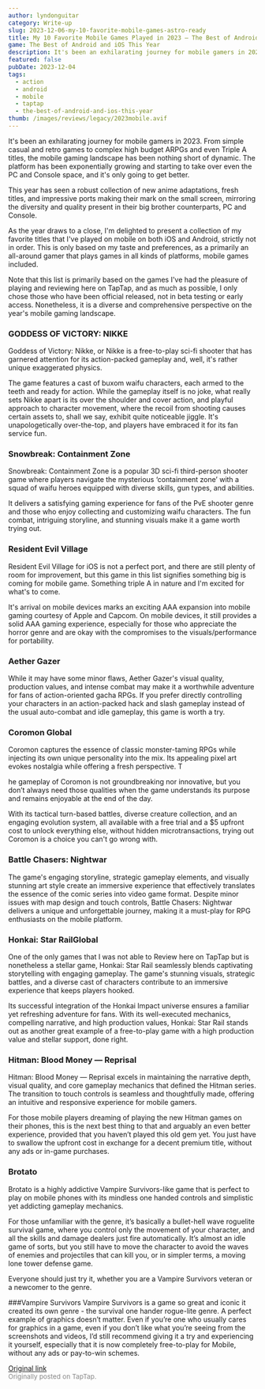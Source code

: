 ```yaml
---
author: lyndonguitar
category: Write-up
slug: 2023-12-06-my-10-favorite-mobile-games-astro-ready
title: My 10 Favorite Mobile Games Played in 2023 — The Best of Android and iOS This Year
game: The Best of Android and iOS This Year
description: It's been an exhilarating journey for mobile gamers in 2023. From simple casual and retro games to complex high budget ARPGs and even Triple A titles, the mobile gaming landscape has been nothing short of dynamic. The platform has been exponentially growing and starting to take over even the PC and Console space, and it's only going to get better.
featured: false
pubDate: 2023-12-04
tags:
  - action
  - android
  - mobile
  - taptap
  - the-best-of-android-and-ios-this-year
thumb: /images/reviews/legacy/2023mobile.avif
---
```


It's been an exhilarating journey for mobile gamers in 2023. From simple casual and retro games to complex high budget ARPGs and even Triple A titles, the mobile gaming landscape has been nothing short of dynamic. The platform has been exponentially growing and starting to take over even the PC and Console space, and it's only going to get better.

This year has seen a robust collection of new anime adaptations, fresh titles, and impressive ports making their mark on the small screen, mirroring the diversity and quality present in their big brother counterparts, PC and Console.

As the year draws to a close, I'm delighted to present a collection of my favorite titles that I've played on mobile on both iOS and Android, strictly not in order. This is only based on my taste and preferences, as a primarily an all-around gamer that plays games in all kinds of platforms, mobile games included.

Note that this list is primarily based on the games I've had the pleasure of playing and reviewing here on TapTap, and as much as possible, I only chose those who have been official released, not in beta testing or early access. Nonetheless, it is a diverse and comprehensive perspective on the year's mobile gaming landscape.


### GODDESS OF VICTORY: NIKKE
Goddess of Victory: Nikke, or Nikke is a free-to-play sci-fi shooter that has garnered attention for its action-packed gameplay and, well, it's rather unique exaggerated physics. 

The game features a cast of buxom waifu characters, each armed to the teeth and ready for action. While the gameplay itself is no joke, what really sets Nikke apart is its over the shoulder and cover action, and playful approach to character movement, where the recoil from shooting causes certain assets to, shall we say, exhibit quite noticeable jiggle. It's unapologetically over-the-top, and players have embraced it for its fan service fun.


### Snowbreak: Containment Zone
Snowbreak: Containment Zone is a popular 3D sci-fi third-person shooter game where players navigate the mysterious  ‘containment zone’ with a squad of waifu heroes equipped with diverse skills, gun types, and abilities. 

It delivers a satisfying gaming experience for fans of the PvE shooter genre and those who enjoy collecting and customizing waifu characters.  The fun combat, intriguing storyline, and stunning visuals make it a game worth trying out.


### Resident Evil Village
Resident Evil Village for iOS is not a perfect port, and there are still plenty of room for improvement, but this game in this list signifies something big is coming for mobile game. Something triple A in nature and I'm excited for what's to come.

It's arrival on mobile devices marks an exciting AAA expansion into mobile gaming courtesy of Apple and Capcom. On mobile devices, it still provides a solid AAA gaming experience, especially for those who appreciate the horror genre and are okay with the compromises to the visuals/performance for portability.


### Aether Gazer
While it may have some minor flaws, Aether Gazer's visual quality, production values, and intense combat may make it a worthwhile adventure for fans of action-oriented gacha RPGs. If you prefer directly controlling your characters in an action-packed hack and slash gameplay instead of the usual auto-combat and idle gameplay, this game is worth a try.


### Coromon Global
Coromon captures the essence of classic monster-taming RPGs while injecting its own unique personality into the mix. Its appealing pixel art evokes nostalgia while offering a fresh perspective. T

he gameplay of Coromon is not groundbreaking nor innovative,  but you don’t always need those qualities when the game understands its purpose and remains enjoyable at the end of the day. 

With its tactical turn-based battles, diverse creature collection, and an engaging evolution system, all available with a free trial and a $5 upfront cost to unlock everything else, without hidden microtransactions, trying out Coromon is a choice you can't go wrong with.


### Battle Chasers: Nightwar
The game's engaging storyline, strategic gameplay elements, and visually stunning art style create an immersive experience that effectively translates the essence of the comic series into video game format. Despite minor issues with map design and touch controls, Battle Chasers: Nightwar delivers a unique and unforgettable journey, making it a must-play for RPG enthusiasts on the mobile platform.


### Honkai: Star RailGlobal
One of the only games that I was not able to Review here on TapTap but is nonetheless a stellar game, Honkai: Star Rail seamlessly blends captivating storytelling with engaging gameplay. The game's stunning visuals, strategic battles, and a diverse cast of characters contribute to an immersive experience that keeps players hooked. 

Its successful integration of the Honkai Impact universe ensures a familiar yet refreshing adventure for fans.  With its well-executed mechanics, compelling narrative, and high production values, Honkai: Star Rail stands out as another great example of a free-to-play game with a high production value and stellar support, done right.


### Hitman: Blood Money — Reprisal
Hitman: Blood Money — Reprisal excels in maintaining the narrative depth, visual quality, and core gameplay mechanics that defined the Hitman series. The transition to touch controls is seamless and thoughtfully made, offering an intuitive and responsive experience for mobile gamers.

For those mobile players dreaming of playing the new Hitman games on their phones, this is the next best thing to that and arguably an even better experience, provided that you haven’t played this old gem yet. You just have to swallow the upfront cost in exchange for a decent premium title, without any ads or in-game purchases.


### Brotato
Brotato is a highly addictive Vampire Survivors-like game that is perfect to play on mobile phones with its mindless one handed controls and simplistic yet addicting gameplay mechanics. 

For those unfamiliar with the genre, it’s basically a bullet-hell wave roguelite survival game, where you control only the movement of your character, and all the skills and damage dealers just fire automatically. It’s almost an idle game of sorts, but you still have to move the character to avoid the waves of enemies and projectiles that can kill you, or in simpler terms, a moving lone tower defense game.

Everyone should just try it, whether you are a Vampire Survivors veteran or a newcomer to the genre.


###Vampire Survivors
Vampire Survivors is a game so great and iconic it created its own genre - the survival one hander rogue-lite genre. A perfect example of graphics doesn’t matter. Even if you’re one who usually cares for graphics in a game, even if you don’t like what you’re seeing from the screenshots and videos, I’d still recommend giving it a try and experiencing it yourself, especially that it is now completely free-to-play for Mobile, without any ads or pay-to-win schemes.

[Original link](https://www.taptap.io/post/6630972)<br><span style="font-size: 0.95em; color: #888;">Originally posted on TapTap.</span>